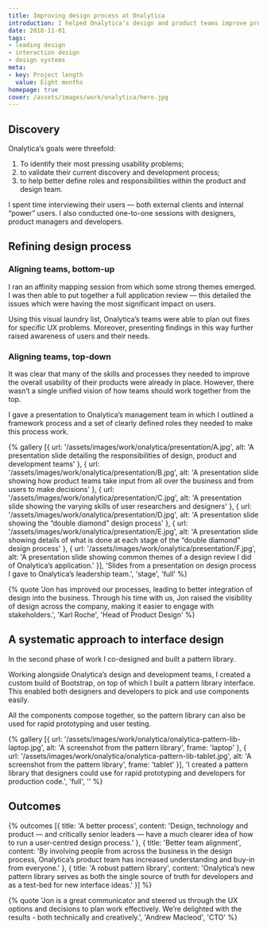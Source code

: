 ```yaml
---
title: Improving design process at Onalytica
introduction: I helped Onalytica’s design and product teams improve processes and kick-start a standardised approach to interface design.
date: 2018-11-01
tags:
- leading design
- interaction design
- design systems
meta:
- key: Project length
  value: Eight months
homepage: true
cover: /assets/images/work/onalytica/hero.jpg
---
```

## Discovery
Onalytica’s goals were threefold:

1. To identify their most pressing usability problems;
2. to validate their current discovery and development process;
3. to help better define roles and responsibilities within the product and design team.

I spent time interviewing their users — both external clients and internal “power” users. I also conducted one-to-one sessions with designers, product managers and developers.

## Refining design process
### Aligning teams, bottom-up
I ran an affinity mapping session from which some strong themes emerged. I was then able to put together a full application review — this detailed the issues which were having the most significant impact on users.

Using this visual laundry list, Onalytica’s teams were able to plan out fixes for specific UX problems. Moreover, presenting findings in this way further raised awareness of users and their needs.

### Aligning teams, top-down
It was clear that many of the skills and processes they needed to improve the overall usability of their products were already in place. However, there wasn’t a single unified vision of how teams should work together from the top.

I gave a presentation to Onalytica’s management team in which I outlined a framework process and a set of clearly defined roles they needed to make this process work.

{% gallery [{
  url: '/assets/images/work/onalytica/presentation/A.jpg',
  alt: 'A presentation slide detailing the responsibilities of design, product and development teams'
}, {
  url: '/assets/images/work/onalytica/presentation/B.jpg',
  alt: 'A presentation slide showing how product teams take input from all over the business and from users to make decisions'
}, {
  url: '/assets/images/work/onalytica/presentation/C.jpg',
  alt: 'A presentation slide showing the varying skills of user researchers and designers'
}, {
  url: '/assets/images/work/onalytica/presentation/D.jpg',
  alt: 'A presentation slide showing the “double diamond” design process'
}, {
  url: '/assets/images/work/onalytica/presentation/E.jpg',
  alt: 'A presentation slide showing details of what is done at each stage of the “double diamond” design process'
}, {
  url: '/assets/images/work/onalytica/presentation/F.jpg',
  alt: 'A presentation slide showing common themes of a design review I did of Onalytica’s application.'
}], 
'Slides from a presentation on design process I gave to Onalytica’s leadership team.', 
'stage', 
'full' 
%}

{% quote
'Jon has improved our processes, leading to better integration of design into the business. Through his time with us, Jon raised the visibility of design across the company, making it easier to engage with stakeholders.',
'Karl Roche',
'Head of Product Design'
%}

## A systematic approach to interface design
In the second phase of work I co-designed and built a pattern library.

Working alongside Onalytica’s design and development teams, I created a custom build of Bootstrap, on top of which I built a pattern library interface. This enabled both designers and developers to pick and use components easily.

All the components compose together, so the pattern library can also be used for rapid prototyping and user testing.

{% gallery [{
  url: '/assets/images/work/onalytica/onalytica-pattern-lib-laptop.jpg',
  alt: 'A screenshot from the pattern library',
  frame: 'laptop'
}, {
  url: '/assets/images/work/onalytica/onalytica-pattern-lib-tablet.jpg',
  alt: 'A screenshot from the pattern library',
  frame: 'tablet'
}], 
'I created a pattern library that designers could use for rapid prototyping and developers for production code.', 
'full', 
'' 
%}

## Outcomes
{% outcomes [{
  title: 'A better process',
  content: 'Design, technology and product — and critically senior leaders — have a much clearer idea of how to run a user-centred design process.'
}, {
  title: 'Better team alignment',
  content: 'By involving people from across the business in the design process, Onalytica’s product team has increased understanding and buy-in from everyone.'
}, {
  title: 'A robust pattern library',
  content: 'Onalytica’s new pattern library serves as both the single source of truth for developers and as a test-bed for new interface ideas.'
}] %}

{% quote
'Jon is a great communicator and steered us through the UX options and decisions to plan work effectively. We’re delighted with the results - both technically and creatively.',
'Andrew Macleod',
'CTO'
%}